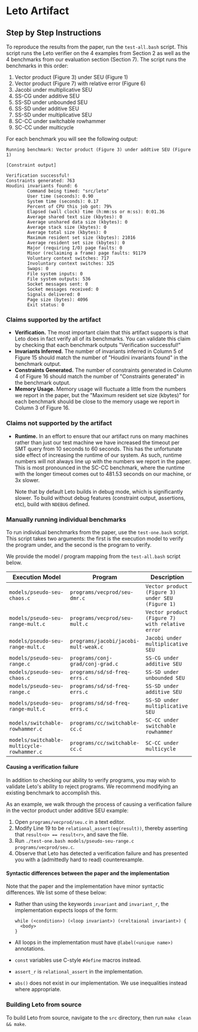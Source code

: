 # Leto Artifact #

## Step by Step Instructions ##

To reproduce the results from the paper, run the `test-all.bash` script.
This script runs the Leto verifier on the 4 examples from Section 2 as well
as the 4 benchmarks from our evaluation section (Section 7).
The script runs the benchmarks in this order:

1. Vector product (Figure 3) under SEU (Figure 1)
2. Vector product (Figure 7) with relative error (Figure 6)
3. Jacobi under multiplicative SEU
4. SS-CG under additive SEU
5. SS-SD under unbounded SEU
6. SS-SD under additive SEU
7. SS-SD under multiplicative SEU
8. SC-CC under switchable rowhammer
9. SC-CC under multicycle


For each benchmark you will see the following output:

    Running benchmark: Vector product (Figure 3) under addtive SEU (Figure 1)

    [Constraint output]

    Verification successful!
    Constraints generated: 763
    Houdini invariants found: 6
            Command being timed: "src/leto"
            User time (seconds): 0.90
            System time (seconds): 0.17
            Percent of CPU this job got: 79%
            Elapsed (wall clock) time (h:mm:ss or m:ss): 0:01.36
            Average shared text size (kbytes): 0
            Average unshared data size (kbytes): 0
            Average stack size (kbytes): 0
            Average total size (kbytes): 0
            Maximum resident set size (kbytes): 21016
            Average resident set size (kbytes): 0
            Major (requiring I/O) page faults: 0
            Minor (reclaiming a frame) page faults: 91179
            Voluntary context switches: 717
            Involuntary context switches: 325
            Swaps: 0
            File system inputs: 0
            File system outputs: 536
            Socket messages sent: 0
            Socket messages received: 0
            Signals delivered: 0
            Page size (bytes): 4096
            Exit status: 0

### Claims supported by the artifact ###

* **Verification.**  The most important claim that this artifact supports is
  that Leto does in fact verify all of its benchmarks.
  You can validate this claim by checking that each benchmark outputs
  "Verification successful!"
* **Invariants Inferred.**  The number of invariants inferred in Column 5 of
  Figure 15 should match the number of "Houdini invariants found" in the
  benchmark output.
* **Constraints Generated.** The number of constraints generated in Column 4 of
  Figure 16 should match the number of "Constraints generated" in the benchmark
  output.
* **Memory Usage.**  Memory usage will fluctuate a little from the numbers we
  report in the paper, but the "Maximum resident set size (kbytes)" for each
  benchmark should be close to the memory usage we report in Column 3 of
  Figure 16.

### Claims not supported by the artifact ###

* **Runtime.**  In an effort to ensure that our artifact runs on many machines
  rather than just our test machine we have increased the timeout per SMT query
  from 10 seconds to 60 seconds.  This has the unfortunate side effect of
  increasing the runtime of our system.  As such, runtime numbers will not
  always line up with the numbers we report in the paper.  This is most
  pronounced in the SC-CC benchmark, where the runtime with the longer timeout
  comes out to 481.53 seconds on our machine, or 3x slower.

  Note that by default Leto builds in debug mode, which is significantly
  slower.  To build without debug features (constraint output, assertions,
  etc), build with `NDEBUG` defined.

### Manually running individual benchmarks ###

To run individual benchmarks from the paper, use the `test-one.bash` script.
This script takes two arguments: the first is the execution model to verify
the program under, and the second is the program to verify.

We provide the model / program mapping from the `test-all.bash` script below.

Execution Model                             | Program                              | Description
--------------------------------------------|--------------------------------------|------------------------------------------------------------------
`models/pseudo-seu-chaos.c`                 | `programs/vecprod/seu-dmr.c`         | `Vector product (Figure 3) under SEU (Figure 1)`
`models/pseudo-seu-range-mult.c`            | `programs/vecprod/seu-mult.c`        | `Vector product (Figure 7) with relative error`
`models/pseudo-seu-range-mult.c`            | `programs/jacobi/jacobi-mult-weak.c` | `Jacobi under multiplicative SEU`
`models/pseudo-seu-range.c`                 | `programs/conj-grad/conj-grad.c`     | `SS-CG under additive SEU`
`models/pseudo-seu-chaos.c`                 | `programs/sd/sd-freq-errs.c`         | `SS-SD under unbounded SEU`
`models/pseudo-seu-range.c`                 | `programs/sd/sd-freq-errs.c`         | `SS-SD under additive SEU`
`models/pseudo-seu-range-mult.c`            | `programs/sd/sd-freq-errs.c`         | `SS-SD under multiplicative SEU`
`models/switchable-rowhammer.c`             | `programs/cc/switchable-cc.c`        | `SC-CC under switchable rowhammer`
`models/switchable-multicycle-rowhammer.c`  | `programs/cc/switchable-cc.c`        | `SC-CC under multicycle`

#### Causing a verification failure ####

In addition to checking our ability to verify programs, you may wish to
validate Leto's ability to reject programs.
We recommend modifying an existing benchmark to accomplish this.

As an example, we walk through the process of causing a verification failure in
the vector product under additive SEU example:

1. Open `programs/vecprod/seu.c` in a text editor.
2. Modify Line 19 to be `relational_assert(eq(result))`, thereby asserting that
   `result<o> == result<r>`, and save the file.
3. Run `./test-one.bash models/pseudo-seu-range.c programs/vecprod/seu.c`.
4. Observe that Leto has detected a verification failure and has presented you
   with a (admittedly hard to read) counterexample.


#### Syntactic differences between the paper and the implementation ####

Note that the paper and the implementation have minor syntactic differences.
We list some of these below:

* Rather than using the keywords `invariant` and `invariant_r`, the
  implementation expects loops of the form:

      while (<condition>) (<loop invariant>) (<reltaional invariant>) {
        <body>
      }

* All loops in the implementation must have `@label(<unique name>)`
  annotations.
* `const` variables use C-style `#define` macros instead.
* `assert_r` is `relational_assert` in the implementation.
* `abs()` does not exist in our implementation.  We use inequalities instead
  where appropriate.


### Building Leto from source ###

To build Leto from source, navigate to the `src` directory, then run
`make clean && make`.
